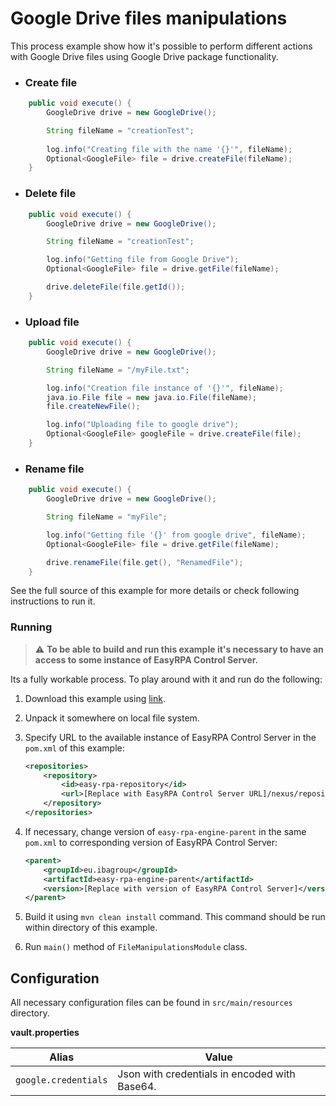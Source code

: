 # Google Drive files manipulations

This process example show how it's possible to perform different actions with Google Drive files using Google Drive package
functionality.

* ### Create file

```Java
    public void execute() {
        GoogleDrive drive = new GoogleDrive();

        String fileName = "creationTest";
        
        log.info("Creating file with the name '{}'", fileName);
        Optional<GoogleFile> file = drive.createFile(fileName);
    }
```

* ### Delete file

```Java
    public void execute() {
        GoogleDrive drive = new GoogleDrive();

        String fileName = "creationTest";

        log.info("Getting file from Google Drive");
        Optional<GoogleFile> file = drive.getFile(fileName);

        drive.deleteFile(file.getId());
    }
```

* ### Upload file

```Java
    public void execute() {
        GoogleDrive drive = new GoogleDrive();

        String fileName = "/myFile.txt";

        log.info("Creation file instance of '{}'", fileName);
        java.io.File file = new java.io.File(fileName);
        file.createNewFile();

        log.info("Uploading file to google drive");
        Optional<GoogleFile> googleFile = drive.createFile(file);
    }
```

* ### Rename file

```Java
    public void execute() {
        GoogleDrive drive = new GoogleDrive();

        String fileName = "myFile";

        log.info("Getting file '{}' from google drive", fileName);
        Optional<GoogleFile> file = drive.getFile(fileName);

        drive.renameFile(file.get(), "RenamedFile");
    }
```

See the full source of this example for more details or check following instructions to run it.

### Running

> :warning: **To be able to build and run this example it's necessary to have an access
>to some instance of EasyRPA Control Server.**

Its a fully workable process. To play around with it and run do the following:
1. Download this example using [link][down_git_link].
2. Unpack it somewhere on local file system.
3. Specify URL to the available instance of EasyRPA Control Server in the `pom.xml` of this example:
    ```xml
    <repositories>
        <repository>
            <id>easy-rpa-repository</id>
            <url>[Replace with EasyRPA Control Server URL]/nexus/repository/easyrpa/</url>
        </repository>
    </repositories>
    ```
4. If necessary, change version of `easy-rpa-engine-parent` in the same `pom.xml` to corresponding version of
   EasyRPA Control Server:
    ```xml
    <parent>
        <groupId>eu.ibagroup</groupId>
        <artifactId>easy-rpa-engine-parent</artifactId>
        <version>[Replace with version of EasyRPA Control Server]</version>
    </parent>
    ```

5. Build it using `mvn clean install` command. This command should be run within directory of this example.
6. Run `main()` method of `FileManipulationsModule` class.

[down_git_link]: https://downgit.github.io/#/home?url=https://github.com/easyrpa/openframework/tree/main/examples/google-drive/files-manipulations

## Configuration
All necessary configuration files can be found in <code>src/main/resources</code> directory.

**vault.properties**

| Alias     | Value         |
| ------------- |---------------|
| `google.credentials` | Json with credentials in encoded with Base64.<br> |
